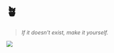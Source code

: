 # 🪴

> *If it doesn't exist, make it yourself.*

<img src="https://grs.hoshiiro.vercel.app/api/top-langs/?username=hoshiiro&hide=mcfunction&layout=compact">

<!--START_SECTION:waka-->
<!--END_SECTION:waka-->
